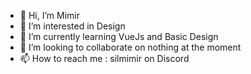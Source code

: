 - 👋 Hi, I’m Mimir
- 👀 I’m interested in Design
- 🌱 I’m currently learning VueJs and Basic Design
- 💞️ I’m looking to collaborate on nothing at the moment
- 📫 How to reach me : silmimir on Discord

<!---
Mimir/Mimir is a ✨ special ✨ repository because its `README.md` (this file) appears on your GitHub profile.
You can click the Preview link to take a look at your changes.
--->
